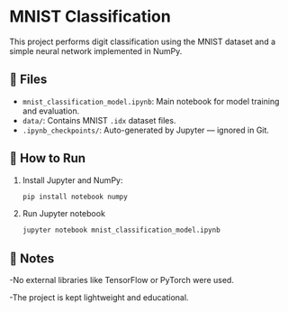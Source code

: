 # MNIST Classification

This project performs digit classification using the MNIST dataset and a simple neural network implemented in NumPy.

## 📁 Files

- `mnist_classification_model.ipynb`: Main notebook for model training and evaluation.
- `data/`: Contains MNIST `.idx` dataset files.
- `.ipynb_checkpoints/`: Auto-generated by Jupyter — ignored in Git.

## 🚀 How to Run

1. Install Jupyter and NumPy:
   ```bash
   pip install notebook numpy
2. Run Jupyter notebook
   ```bash
   jupyter notebook mnist_classification_model.ipynb

## 📌 Notes

-No external libraries like TensorFlow or PyTorch were used.

-The project is kept lightweight and educational.


